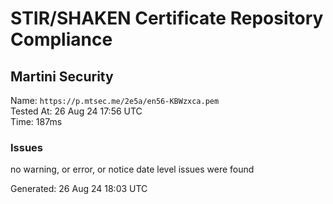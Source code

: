 # STIR/SHAKEN Certificate Repository Compliance

## Martini Security

Name: `https://p.mtsec.me/2e5a/en56-KBWzxca.pem`\
Tested At: 26 Aug 24 17:56 UTC\
Time: 187ms

### Issues

no warning, or error, or notice date level issues were found

Generated: 26 Aug 24 18:03 UTC